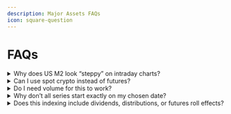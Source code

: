 ```yaml
---
description: Major Assets FAQs
icon: square-question
---
```


# FAQs

<details>

<summary>Why does US M2 look “steppy” on intraday charts?</summary>

M2 is a monthly macro series. On lower timeframes you’ll see discrete steps; use it for context, not timing.

</details>

<details>

<summary>Can I use spot crypto instead of futures?</summary>

Yes—change the symbols (e.g., BTCUSD/ETHUSD from your preferred exchange). Futures are provided by default for broader availability.

</details>

<details>

<summary>Do I need volume for this to work?</summary>

No—this indicator uses price only. It handles symbols with sparse data more gracefully than volume-based tools.

</details>

<details>

<summary>Why don’t all series start exactly on my chosen date?</summary>

If a symbol lacks data on that exact bar, the indicator uses the first available bar after the date. That ensures consistent, non-`na` indexing.

</details>

<details>

<summary>Does this indexing include dividends, distributions, or futures roll effects?</summary>

No—index levels are based on the instrument’s **price close** only. Dividends and distributions aren’t added back, and futures may reflect **roll/contract construction** artifacts. If you need total-return style comparisons, use **total-return tickers/indices** (when available) or dividend-adjusted series; for futures, prefer **spot** or a **back-adjusted continuous** contract that matches your methodology.

</details>
